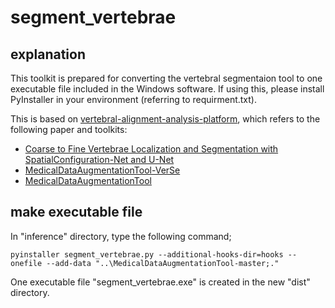 # segment_vertebrae
## explanation
This toolkit is prepared for converting the vertebral segmentaion tool to one executable file included in the Windows software. If using this, please install PyInstaller in your environment (referring to requirment.txt).

This is based on [vertebral-alignment-analysis-platform](https://github.com/zhuo-cheng/vertebral-alignment-analysis-platform), which refers to the following paper and toolkits:

- [Coarse to Fine Vertebrae Localization and Segmentation with SpatialConfiguration-Net and U-Net](https://cpb-ap-se2.wpmucdn.com/blogs.auckland.ac.nz/dist/1/670/files/2020/06/2020PayerVISAPP.pdf)
- [MedicalDataAugmentationTool-VerSe](https://github.com/christianpayer/MedicalDataAugmentationTool-VerSe/tree/master/verse2019)
- [MedicalDataAugmentationTool](https://github.com/christianpayer/MedicalDataAugmentationTool)

## make executable file
In "inference" directory, type the following command;

```
pyinstaller segment_vertebrae.py --additional-hooks-dir=hooks --onefile --add-data "..\MedicalDataAugmentationTool-master;."
```

One executable file "segment_vertebrae.exe" is created in the new "dist" directory. 
